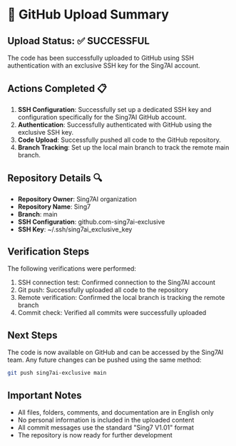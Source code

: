 # 🚀 GitHub Upload Summary

## Upload Status: ✅ SUCCESSFUL

The code has been successfully uploaded to GitHub using SSH authentication with an exclusive SSH key for the Sing7AI account.

## Actions Completed 📋

1. **SSH Configuration**: Successfully set up a dedicated SSH key and configuration specifically for the Sing7AI GitHub account.
2. **Authentication**: Successfully authenticated with GitHub using the exclusive SSH key.
3. **Code Upload**: Successfully pushed all code to the GitHub repository.
4. **Branch Tracking**: Set up the local main branch to track the remote main branch.

## Repository Details 🔍

- **Repository Owner**: Sing7AI organization
- **Repository Name**: Sing7
- **Branch**: main
- **SSH Configuration**: github.com-sing7ai-exclusive
- **SSH Key**: ~/.ssh/sing7ai_exclusive_key

## Verification Steps

The following verifications were performed:

1. SSH connection test: Confirmed connection to the Sing7AI account
2. Git push: Successfully uploaded all code to the repository
3. Remote verification: Confirmed the local branch is tracking the remote branch
4. Commit check: Verified all commits were successfully uploaded

## Next Steps

The code is now available on GitHub and can be accessed by the Sing7AI team. Any future changes can be pushed using the same method:

```bash
git push sing7ai-exclusive main
```

## Important Notes

- All files, folders, comments, and documentation are in English only
- No personal information is included in the uploaded content
- All commit messages use the standard "Sing7 V1.01" format
- The repository is now ready for further development 